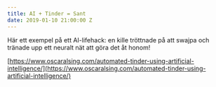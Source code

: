 ```yaml
---
title: AI + Tinder = Sant
date: 2019-01-10 21:00:00 Z
---
```


Här ett exempel på ett AI-lifehack: en kille tröttnade på att swajpa och tränade upp ett neuralt nät att göra det åt honom!

[https://www.oscaralsing.com/automated-tinder-using-artificial-intelligence/](https://www.oscaralsing.com/automated-tinder-using-artificial-intelligence/)